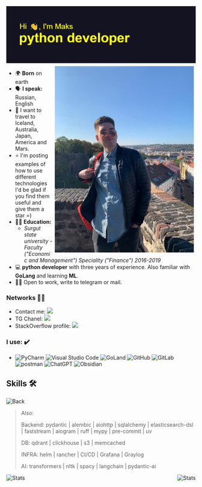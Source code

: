 <img src="https://github.com/xodiumx/xodiumx/blob/main/new_header.png" alt="header">

<div class="container">
<img src="https://raw.githubusercontent.com/xodiumx/xodiumx/main/photo.JPG" width="370" alt="Иллюстрация" align="right" vspace="5" hspace="5">
</div>

* 🌍 **Born** on earth
* 🗣 **I speak:** Russian, English
* 🚀 I want to travel to Iceland, Australia, Japan, America and Mars.
* ⭐ I'm posting examples of how to use different technologies I'd be glad if you find them useful and give them a star =)
* 👨‍🎓 **Education:**
    + *Surgut state university - Faculty ("Economic and Management") Speciality ("Finance") 2016-2019*
* 💻 **python developer** with three years of experience. Also familiar with **GoLang** and learning **ML**.
* 🙋‍♂️ Open to work, write to telegram or mail.

### Networks 👨‍💻

- Contact me: [![](https://img.shields.io/badge/Telegram-000000?style=for-the-badge&logo=telegram&logoColor=white)](https://t.me/axlekseev)
- TG Chanel: [![](https://img.shields.io/badge/Telegram-000000?style=for-the-badge&logo=telegram&logoColor=white)](https://t.me/iprogu)
- StackOverflow profile: [![](https://img.shields.io/badge/-Stackoverflow-000000?style=for-the-badge&logo=stack-overflow&logoColor=white)](https://ru.stackoverflow.com/users/516938/maksim-alekseev)
    
### I use: ✔️

- ![PyCharm](https://img.shields.io/badge/pycharm-143?style=for-the-badge&logo=pycharm&logoColor=white&color=black) ![Visual Studio Code](https://img.shields.io/badge/Visual%20Studio%20Code-000000?style=for-the-badge&logo=visual-studio-code&logoColor=white) ![GoLand](https://img.shields.io/badge/GoLand-0f0f0f?&style=for-the-badge&logo=goland&logoColor=white) ![GitHub](https://img.shields.io/badge/github-000000?style=for-the-badge&logo=github&logoColor=white) ![GitLab](https://img.shields.io/badge/gitlab-000000?style=for-the-badge&logo=gitlab&logoColor=orange) ![postman](https://img.shields.io/badge/Postman-000000?style=for-the-badge&logo=Postman&logoColor=white) ![ChatGPT](https://img.shields.io/badge/chatGPT-000000?style=for-the-badge&logo=openai&logoColor=white) ![Obsidian](https://img.shields.io/badge/Obsidian-000000?style=for-the-badge&logo=obsidian&logoColor=white)

## Skills 🛠️

![Back](https://skillicons.dev/icons?i=python,golang,fastapi,django,flask,sklearn,pytorch,postgresql,elasticsearch,redis,mongodb,linux,nginx,docker,kubernetes,kafka,rabbitmq,grafana,prometheus,js,vue,nuxt,git)

> Also:
> 
> Backend: pydantic | alembic | aiohttp | sqlalchemy | elasticsearch-dsl | faststream | aiogram | ruff | mypy | pre-commit | uv
> 
> DB: qdrant | clickhouse | s3 | memcached
>
> INFRA: helm | rancher | CI/CD | Grafana | Graylog
>
> AI: transformers | nltk | spacy | langchain | pydantic-ai

<div class="container">
    <img src="https://leetcard.jacoblin.cool/oxdium?theme=radical&width=480" alt="Stats" align="left">
    <img src="https://github-readme-stats-5han-git-master-xodiumxs-projects.vercel.app/api/top-langs/?username=xodiumx&hide=javascript,html,Jupyter%20Notebook,Mustache,CSS,SCSS,Vue,TypeScript&theme=radical&layout=compact" alt="Stats" align="right">
</div>

